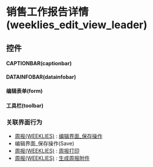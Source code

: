 # 销售工作报告详情(weeklies_edit_view_leader)  <!-- {docsify-ignore-all} -->



## 控件
#### CAPTIONBAR(captionbar)
#### DATAINFOBAR(datainfobar)
#### 编辑表单(form)
#### 工具栏(toolbar)


### 关联界面行为
  * [周报(WEEKLIES)](module/crm/weeklies) : [编辑界面_保存操作](module/crm/weeklies#界面行为)
  * 编辑界面_保存操作(Save)
  * [周报(WEEKLIES)](module/crm/weeklies) : [周报打印](module/crm/weeklies#界面行为)
  * [周报(WEEKLIES)](module/crm/weeklies) : [生成周报附件](module/crm/weeklies#界面行为)

<script>
 const { createApp } = Vue
  createApp({
    data() {
      return {

      }
    }
  }).use(ElementPlus).mount('#app')
</script>
